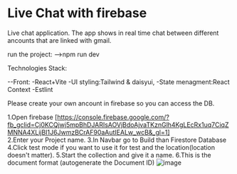 # Live Chat with firebase

Live chat application. The app shows in real time chat between different ancounts that are linked with gmail.

run the project: -->npm run dev

Technologies Stack:

--Front: -React+Vite  -UI styling:Tailwind & daisyui, -State menagment:React Context -Estlint

Please create your own ancount in firebase so you can access the DB.

1.Open firebase [https://console.firebase.google.com/?fb_gclid=Cj0KCQjwj5mpBhDJARIsAOVjBdoAjvaTKznGlh4KgLEcRx1uq7CiqZMNNA4XLijBI1J6JwmzBCrAF90aAutIEALw_wcB&_gl=1] <br>
2.Enter your Project name.
3.In Navbar go to Build than Firestore Database
4.Click test mode if you want to use it for test and the location(location doesn't matter).
5.Start the collection and give it a name.
6.This is the document format (autogenerate the Document ID) ![image](https://github.com/RediIbra/react-firebase-liveChat/assets/51862776/2d357c6b-bc8c-4640-9acc-9d08cfa43210)

